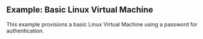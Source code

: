 ## Example: Basic Linux Virtual Machine

This example provisions a basic Linux Virtual Machine using a password for authentication.